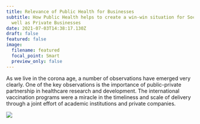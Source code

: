 ```yaml
---
title: Relevance of Public Health for Businesses
subtitle: How Public Health helps to create a win-win situation for Societies as
  well as Private Businesses
date: 2021-07-03T14:38:17.130Z
draft: false
featured: false
image:
  filename: featured
  focal_point: Smart
  preview_only: false
---
```

As we live in the corona age, a number of observations have emerged very clearly. One of the key observations is the importance of public-private partnership in healthcare research and development. The international vaccination programs were a miracle in the timeliness and scale of delivery through a joint effort of academic institutions and private companies. 



![](https://upload.wikimedia.org/wikipedia/commons/5/50/Pfizer-BioNTech_COVID-19_vaccine_%282020%29_C.jpg)